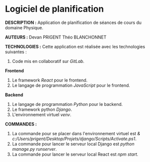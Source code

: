 # Logiciel de planification

**DESCRIPTION :**
Application de planification de séances de cours du domaine Physique.

**AUTEURS :**
Devan PRIGENT
Théo BLANCHONNET

**TECHNOLOGIES :**
Cette application est réalisée avec les technologies suivantes :

1. Code mis en collaboratif sur _GitLab_.

**Frontend**

1. Le framework _React_ pour le frontend.
2. Le langage de programmation _JavaScript_ pour le frontend.

**Backend**

1. Le langage de programmation _Python_ pour le backend.
2. Le framework python _Django_.
3. L'environnement virtuel _venv_.

**COMMANDES :**

1. La commande pour se placer dans l'environnement virtuel est _& c:/Users/prigent/Desktop/Projets/django/Scripts/Activate.ps1_.
2. La commande pour lancer le serveur local Django est _python manage.py runserver_.
3. La commande pour lancer le serveur local React est _npm start_.
